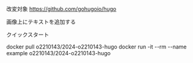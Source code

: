 改変対象
https://github.com/gohugoio/hugo

画像上にテキストを追加する

クイックスタート

docker pull o2210143/2024-o2210143-hugo
docker run -it --rm --name example o2210143/2024-o2210143-hugo

